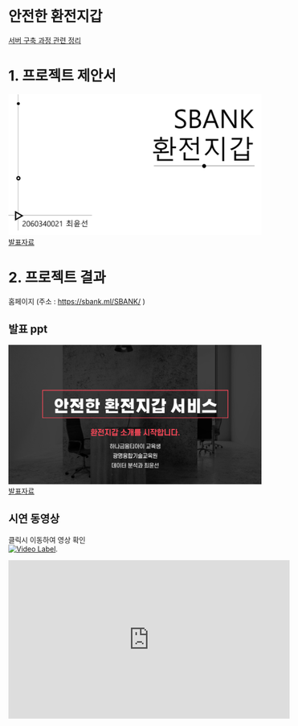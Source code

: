# 안전한 환전지갑
[서버 구축 과정 관련 정리](https://www.notion.so/luciddd/Project-729ed3357834484483f7348842362f07)





# 1. 프로젝트 제안서
   <img src="/제안서-첫장.png"/>[발표자료](/제안서_2060340021_최윤선-최종.pdf)<br>



# 2. 프로젝트 결과
홈페이지 (주소 : https://sbank.ml/SBANK/ ) 

## 발표 ppt 
   <img src="/발표-첫장.png"/>[발표자료](/2060340021_최윤선_발표PPT.pdf)<br>


## 시연 동영상 

   클릭시 이동하여 영상 확인      
[![Video Label](http://img.youtube.com/vi/uLR1RNqJ1Mw/0.jpg)](https://youtu.be/O__Uk9bp5tY).
<iframe width="560" height="315" src="https://www.youtube.com/embed/O__Uk9bp5tY" frameborder="0" allow="accelerometer; autoplay; clipboard-write; encrypted-media; gyroscope; picture-in-picture" allowfullscreen></iframe>
